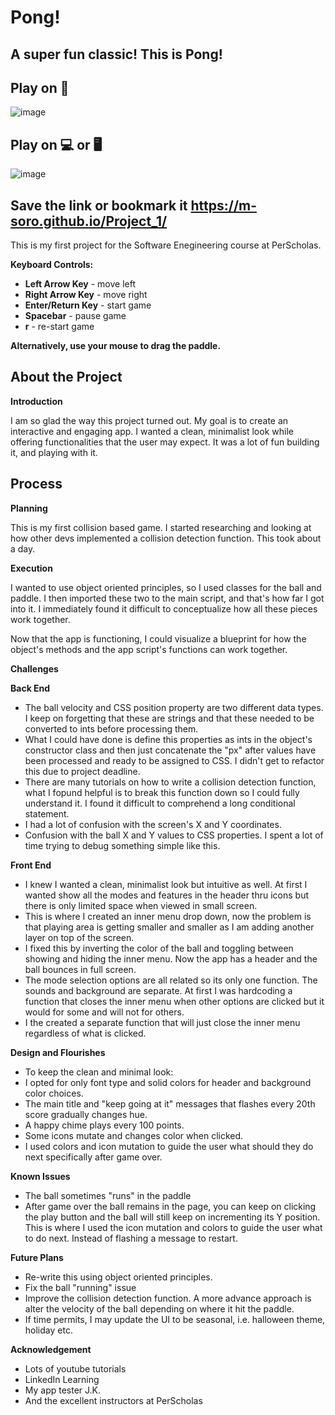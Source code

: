 # Pong!

## **A super fun classic! This is Pong!**

## Play on 📱

![image](image/demo-mobile.jpeg)

## Play on 💻 or 🖥️

![image](image/demo.gif)

## Save the link or bookmark it https://m-soro.github.io/Project_1/

This is my first project for the Software Enegineering course at PerScholas.

**Keyboard Controls:**

- **Left Arrow Key** - move left
- **Right Arrow Key** - move right
- **Enter/Return Key** - start game
- **Spacebar** - pause game
- **r** - re-start game

**Alternatively, use your mouse to drag the paddle.**

## About the Project

**Introduction**

I am so glad the way this project turned out. My goal is to create an interactive and engaging app.
I wanted a clean, minimalist look while offering functionalities that the user may expect.
It was a lot of fun building it, and playing with it.

## Process

**Planning**

This is my first collision based game. I started researching and looking at how other devs implemented a collision detection function. This took about a day.

**Execution**

I wanted to use object oriented principles, so I used classes for the ball and paddle. I then imported these two to the main script, and that's how far I got into it. I immediately found it difficult to conceptualize how all these pieces work together.

Now that the app is functioning, I could visualize a blueprint for how the object's methods and the app script's functions can work together.

**Challenges**

**Back End**

- The ball velocity and CSS position property are two different data types. I keep on forgetting that these are strings and that these needed to be converted to ints before processing them.
- What I could have done is define this properties as ints in the object's constructor class and then just concatenate the "px" after values have been processed and ready to be assigned to CSS. I didn't get to refactor this due to project deadline.
- There are many tutorials on how to write a collision detection function, what I fopund helpful is to break this function down so I could fully understand it. I found it difficult to comprehend a long conditional statement.
- I had a lot of confusion with the screen's X and Y coordinates.
- Confusion with the ball X and Y values to CSS properties. I spent a lot of time trying to debug something simple like this.

**Front End**

- I knew I wanted a clean, minimalist look but intuitive as well. At first I wanted show all the modes and features in the header thru icons but there is only limited space when viewed in small screen.
- This is where I created an inner menu drop down, now the problem is that playing area is getting smaller and smaller as I am adding another layer on top of the screen.
- I fixed this by inverting the color of the ball and toggling between showing and hiding the inner menu. Now the app has a header and the ball bounces in full screen.
- The mode selection options are all related so its only one function. The sounds and background are separate. At first I was hardcoding a function that closes the inner menu when other options are clicked but it would for some and will not for others.
- I the created a separate function that will just close the inner menu regardless of what is clicked.

**Design and Flourishes**

- To keep the clean and minimal look:
- I opted for only font type and solid colors for header and background color choices.
- The main title and "keep going at it" messages that flashes every 20th score gradually changes hue.
- A happy chime plays every 100 points.
- Some icons mutate and changes color when clicked.
- I used colors and icon mutation to guide the user what should they do next specifically after game over.

**Known Issues**

- The ball sometimes "runs" in the paddle
- After game over the ball remains in the page, you can keep on clicking the play button and the ball will still keep on incrementing its Y position. This is where I used the icon mutation and colors to guide the user what to do next. Instead of flashing a message to restart.

**Future Plans**

- Re-write this using object oriented principles.
- Fix the ball "running" issue
- Improve the collision detection function. A more advance approach is alter the velocity of the ball depending on where it hit the paddle.
- If time permits, I may update the UI to be seasonal, i.e. halloween theme, holiday etc.

**Acknowledgement**

- Lots of youtube tutorials
- LinkedIn Learning
- My app tester J.K.
- And the excellent instructors at PerScholas
